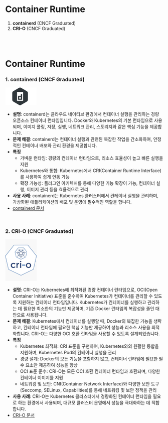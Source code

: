# Container Runtime   
 

1. **containerd** (CNCF Graduated)
2. **CRI-O** (CNCF Graduated)


<br>
<br>


# Container Runtime     


### 1. **containerd** (CNCF Graduated)  
<img src="./image/image.png" alt="containerd" width="100"/>  

   - **설명**: containerd는 클라우드 네이티브 환경에서 컨테이너 실행을 관리하는 경량 오픈소스 컨테이너 런타임입니다. Docker와 Kubernetes의 기본 런타임으로 사용되며, 이미지 풀링, 저장, 실행, 네트워크 관리, 스토리지와 같은 핵심 기능을 제공합니다.  
   - **문제 해결**: containerd는 컨테이너 실행과 관련된 복잡한 작업을 간소화하여, 안정적인 컨테이너 배포와 관리 환경을 제공합니다.  
   - **특징**  
     - 가벼운 런타임: 경량의 컨테이너 런타임으로, 리소스 효율성이 높고 빠른 실행을 지원  
     - Kubernetes와 통합: Kubernetes에서 CRI(Container Runtime Interface)를 사용하여 쉽게 연동 가능  
     - 확장 가능성: 플러그인 아키텍처를 통해 다양한 기능 확장이 가능, 컨테이너 실행, 이미지 관리 등을 효율적으로 관리  
   - **사용 사례**: containerd는 Kubernetes 클러스터에서 컨테이너 실행을 관리하며, 가상화된 애플리케이션의 배포 및 운영에 필수적인 역할을 합니다.  
   - [containerd 문서](https://containerd.io/docs/)  
<br>

### 2. **CRI-O** (CNCF Graduated)  
<img src="./image/image-1.png" alt="CRI-O" width="100"/>  

   - **설명**: CRI-O는 Kubernetes에 최적화된 경량 컨테이너 런타임으로, OCI(Open Container Initiative) 표준을 준수하여 Kubernetes가 컨테이너를 관리할 수 있도록 지원하는 컨테이너 런타임입니다. Kubernetes가 컨테이너를 실행하고 관리하는 데 필요한 최소한의 기능만 제공하며, 기존 Docker 런타임의 복잡성을 줄인 대안으로 사용됩니다.  
   - **문제 해결**: Kubernetes에서 컨테이너를 실행할 때, Docker의 복잡한 기능을 생략하고, 컨테이너 런타임에 필요한 핵심 기능만 제공하여 성능과 리소스 사용을 최적화합니다. CRI-O는 다양한 OCI 호환 런타임을 사용할 수 있도록 설계되었습니다.  
   - **특징**  
     - Kubernetes 최적화: CRI 표준을 구현하여, Kubernetes와의 원활한 통합을 지원하며, Kubernetes Pod의 컨테이너 실행을 관리  
     - 경량 설계: Docker의 모든 기능을 포함하지 않고, 컨테이너 런타임에 필요한 필수 요소만 제공하여 성능을 향상  
     - OCI 표준 준수: CRI-O는 모든 OCI 호환 컨테이너 런타임과 호환되며, 다양한 컨테이너 이미지를 지원
     - 네트워킹 및 보안: CNI(Container Network Interface)와 다양한 보안 도구(Seccomp, SELinux, Capabilities)를 통해 네트워킹 및 보안 정책을 관리   
   - **사용 사례**: CRI-O는 Kubernetes 클러스터에서 경량화된 컨테이너 런타임을 필요로 하는 환경에서 사용되며, 대규모 클러스터 운영에서 성능을 극대화하는 데 적합합니다.  
   - [CRI-O 문서](https://cri-o.io/)  
<br>